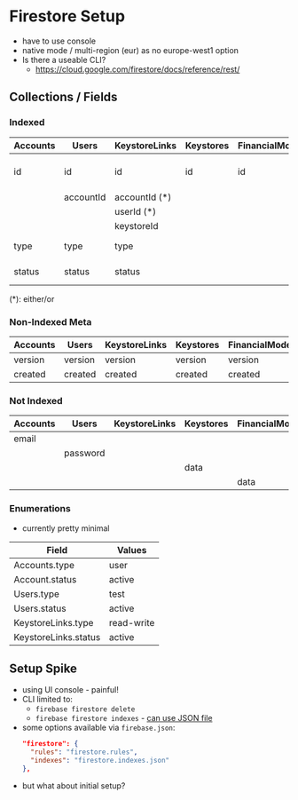 # Firestore Setup
* have to use console
* native mode / multi-region (eur) as no europe-west1 option
* Is there a useable CLI?
  * https://cloud.google.com/firestore/docs/reference/rest/


## Collections / Fields

### Indexed
| Accounts | Users | KeystoreLinks | Keystores | FinancialModels | TYPE | 
| --- | --- | ---- | ---- | ---- | --- | 
| id | id | id | id | id | auto-generated string |
| | accountId | accountId (*) | | | reference |
| | | userId (*)|  | | reference |
| | | keystoreId | | | reference |
| type | type | type | | | enum string|
| status | status | status | | | enum string|
(*): either/or

### Non-Indexed Meta
| Accounts | Users | KeystoreLinks | Keystores | FinancialModels | TYPE |
| --- | --- | ---- | ---- | ---- | --- |
| version | version | version | version | version | number |
| created | created | created | created | created | timestamp |

### Not Indexed
| Accounts | Users | KeystoreLinks | Keystores | FinancialModels | TYPE |
| --- | --- | ---- | ---- | ---- | --- |
| email | | | | | string |
| | password | | | | string |
| | | | data | | |
| | | | | data | |

### Enumerations
* currently pretty minimal

| Field | Values |
| --- | --- |
| Accounts.type | user |
| Account.status | active |
| Users.type | test |
| Users.status | active |
| KeystoreLinks.type | read-write |
| KeystoreLinks.status | active |

## Setup Spike
* using UI console - painful!
* CLI limited to:
  * `firebase firestore delete`
  * `firebase firestore indexes` - [can use JSON file](https://firebase.google.com/docs/reference/firestore/indexes)
* some options available via `firebase.json`:
  ```json
  "firestore": {
    "rules": "firestore.rules",
    "indexes": "firestore.indexes.json"
  },

*  but what about initial setup?